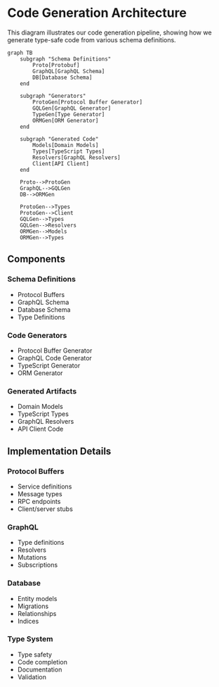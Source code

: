 # Code Generation Architecture

This diagram illustrates our code generation pipeline, showing how we generate type-safe code from various schema definitions.

```mermaid
graph TB
    subgraph "Schema Definitions"
        Proto[Protobuf]
        GraphQL[GraphQL Schema]
        DB[Database Schema]
    end

    subgraph "Generators"
        ProtoGen[Protocol Buffer Generator]
        GQLGen[GraphQL Generator]
        TypeGen[Type Generator]
        ORMGen[ORM Generator]
    end

    subgraph "Generated Code"
        Models[Domain Models]
        Types[TypeScript Types]
        Resolvers[GraphQL Resolvers]
        Client[API Client]
    end

    Proto-->ProtoGen
    GraphQL-->GQLGen
    DB-->ORMGen

    ProtoGen-->Types
    ProtoGen-->Client
    GQLGen-->Types
    GQLGen-->Resolvers
    ORMGen-->Models
    ORMGen-->Types
```

## Components

### Schema Definitions

- Protocol Buffers
- GraphQL Schema
- Database Schema
- Type Definitions

### Code Generators

- Protocol Buffer Generator
- GraphQL Code Generator
- TypeScript Generator
- ORM Generator

### Generated Artifacts

- Domain Models
- TypeScript Types
- GraphQL Resolvers
- API Client Code

## Implementation Details

### Protocol Buffers

- Service definitions
- Message types
- RPC endpoints
- Client/server stubs

### GraphQL

- Type definitions
- Resolvers
- Mutations
- Subscriptions

### Database

- Entity models
- Migrations
- Relationships
- Indices

### Type System

- Type safety
- Code completion
- Documentation
- Validation
